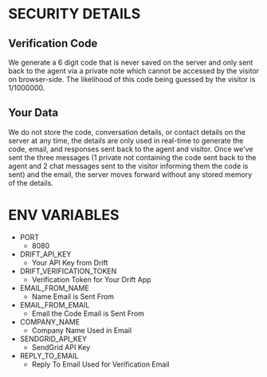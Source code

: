 # SECURITY DETAILS
## Verification Code
We generate a 6 digit code that is never saved on the server and only sent back to the agent via a private note which cannot be accessed by the visitor on browser-side. The likelihood of this code being guessed by the visitor is 1/1000000.
## Your Data
We do not store the code, conversation details, or contact details on the server at any time, the details are only used in real-time to generate the code, email, and responses sent back to the agent and visitor. Once we've sent the three messages (1 private not containing the code sent back to the agent and 2 chat messages sent to the visitor informing them the code is sent) and the email, the server moves forward without any stored memory of the details.

# ENV VARIABLES
- PORT
  - 8080
- DRIFT_API_KEY
  - Your API Key from Drift
- DRIFT_VERIFICATION_TOKEN
  - Verification Token for Your Drift App
- EMAIL_FROM_NAME
  - Name Email is Sent From
- EMAIL_FROM_EMAIL
  - Email the Code Email is Sent From
- COMPANY_NAME
  - Company Name Used in Email
- SENDGRID_API_KEY
  - SendGrid API Key
- REPLY_TO_EMAIL
  - Reply To Email Used for Verification Email
